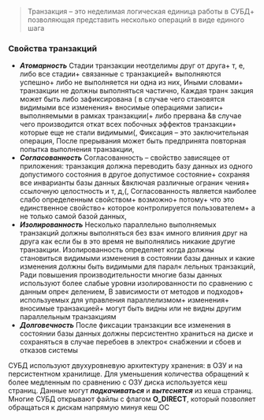 > Транзакция – это неделимая логическая единица работы в СУБД+ позволяющая
> представить несколько операций в виде единого шага

### Свойства транзакций

* **_Атомарность_**
  Стадии транзакции неотделимы друг от друга+ т, е, либо все стадии+ связанные
  с транзакцией+ выполняются успешно+ либо не выполняется ни одна из них,
  Иными словами+ транзакции не должны выполняться частично, Каждая тран«
  закция может быть либо зафиксирована ( в случае чего становятся
  видимыми все изменения+ вносимые операциями записи+ выполняемыми в рамках
  транзакции(+ либо прервана &в случае чего производится откат всех побочных
  эффектов транзакции+ которые еще не стали видимыми(, Фиксация –
  это заключительная операция, После прерывания может быть предпринята повторная
  попытка выполнения транзакции,
* **_Согласованность_**
  Согласованность – свойство зависящее от приложения: транзакция должна
  переводить базу данных из одного допустимого состояния в другое допустимое
  состояние+ сохраняя все инварианты базы данных &включая различные ограни«
  чения+ ссылочную целостность и т, д,(, Согласованность является наиболее слабо
  определенным свойством+ возможно+ потому+ что это единственное свойство+
  которое контролируется пользователем+ а не только самой базой данных,
* **_Изолированность_**
  Несколько параллельно выполняемых транзакций должны выполняться без вза«
  имного влияния друг на друга как если бы в это время не выполнялись никакие
  другие транзакции. Изолированность определяет когда должны становиться видимыми изменения
  в состоянии базы данных и какие изменения должны быть видимыми для парал«
  лельных транзакций, Ради повышения производительности многие базы данных
  используют более слабые уровни изолированности по сравнению с данным опре«
  делением, В зависимости от методов и подходов+ используемых для управления
  параллелизмом+ изменения+ вносимые транзакцией+ могут быть видны или не
  видны другим параллельным транзакциям
* **_Долговечность_**
  После фиксации транзакции все изменения в состоянии базы данных должны
  персистентно храниться на диске и сохраняться в случае перебоев в электро«
  снабжении и сбоев и отказов системы

СУБД используют двухуровневую архитектуру хранения: в ОЗУ и на персистентном хранилище.
Для уменьшения количества обращений к более медленным по сравнению с ОЗУ диска используется кеш страниц.
Данные могут **_подкачиваться_** и **_вытеснятся_** из кеша страниц.
Многие СУБД открывают файлы с флагом **O_DIRECT**, который позволяет обращаться к дискам напрямую минуя кеш ОС
